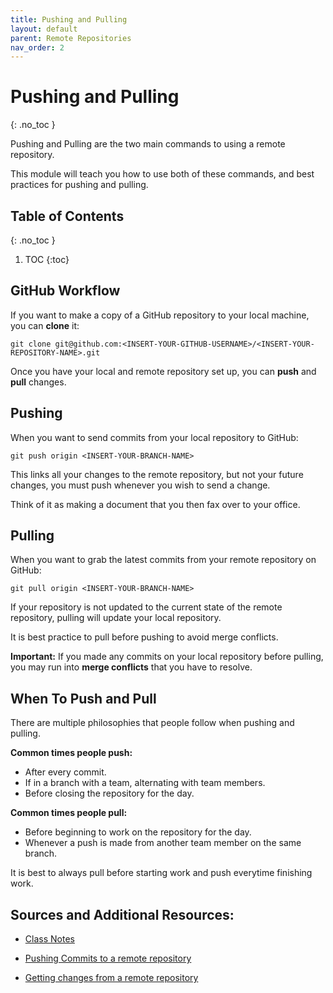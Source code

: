 ```yaml
---
title: Pushing and Pulling
layout: default
parent: Remote Repositories
nav_order: 2
---
```


<!-- prettier-ignore-start -->

# Pushing and Pulling
{: .no_toc }

Pushing and Pulling are the two main commands to using a remote repository.

This module will teach you how to use both of these commands, and best practices for pushing and pulling.

## Table of Contents
{: .no_toc }

1. TOC
{:toc}

<!-- prettier-ignore-end -->

## GitHub Workflow

If you want to make a copy of a GitHub repository to your local machine, you can **clone** it:

```
git clone git@github.com:<INSERT-YOUR-GITHUB-USERNAME>/<INSERT-YOUR-REPOSITORY-NAME>.git
```

Once you have your local and remote repository set up, you can **push** and **pull** changes.

## Pushing

When you want to send commits from your local repository to GitHub:

```
git push origin <INSERT-YOUR-BRANCH-NAME>
```

This links all your changes to the remote repository, but not your future changes, you must push whenever you wish to send a change.

Think of it as making a document that you then fax over to your office.

## Pulling

When you want to grab the latest commits from your remote repository on GitHub:

```
git pull origin <INSERT-YOUR-BRANCH-NAME>
```

If your repository is not updated to the current state of the remote repository, pulling will update your local repository.

It is best practice to pull before pushing to avoid merge conflicts.

**Important:** If you made any commits on your local repository before pulling, you may run into **merge conflicts** that you have to resolve.

## When To Push and Pull

There are multiple philosophies that people follow when pushing and pulling.

**Common times people push:**
- After every commit.
- If in a branch with a team, alternating with team members.
- Before closing the repository for the day.

**Common times people pull:**
- Before beginning to work on the repository for the day.
- Whenever a push is made from another team member on the same branch.

It is best to always pull before starting work and push everytime finishing work.

## Sources and Additional Resources:

- [Class Notes](https://stungeye.github.io/Software-Development-And-Documentation-1/02-git-version-control-next-steps/index.html#49)

- [Pushing Commits to a remote repository](https://docs.github.com/en/get-started/using-git/pushing-commits-to-a-remote-repository)

- [Getting changes from a remote repository](https://docs.github.com/en/get-started/using-git/getting-changes-from-a-remote-repository)
